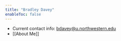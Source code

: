 ```yaml
---
title: "Bradley Davey"
enableToc: false
---
```



- Current contact info: bdavey@u.northwestern.edu
- [[About Me]]
